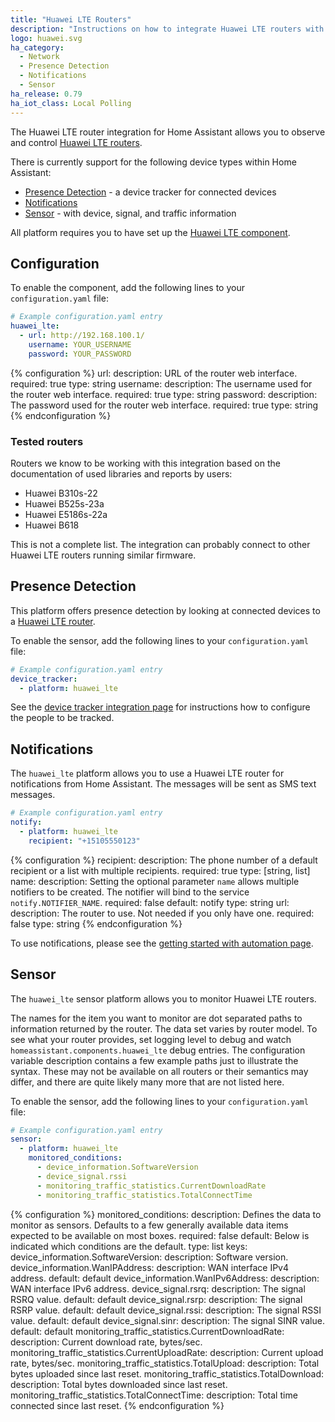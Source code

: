 ```yaml
---
title: "Huawei LTE Routers"
description: "Instructions on how to integrate Huawei LTE routers with Home Assistant."
logo: huawei.svg
ha_category:
  - Network
  - Presence Detection
  - Notifications
  - Sensor
ha_release: 0.79
ha_iot_class: Local Polling
---
```


The Huawei LTE router integration for Home Assistant allows you to observe and control [Huawei LTE routers](https://consumer.huawei.com/en/smart-home/).

There is currently support for the following device types within Home Assistant:

- [Presence Detection](#presence-detection) - a device tracker for connected devices
- [Notifications](#notifications)
- [Sensor](#sensor) - with device, signal, and traffic information

All platform requires you to have set up the [Huawei LTE component](#configuration).

## Configuration

To enable the component, add the following lines to your
`configuration.yaml` file:

```yaml
# Example configuration.yaml entry
huawei_lte:
  - url: http://192.168.100.1/
    username: YOUR_USERNAME
    password: YOUR_PASSWORD
```

{% configuration %}
url:
  description: URL of the router web interface.
  required: true
  type: string
username:
  description: The username used for the router web interface.
  required: true
  type: string
password:
  description: The password used for the router web interface.
  required: true
  type: string
{% endconfiguration %}

### Tested routers

Routers we know to be working with this integration based on the documentation of used libraries and reports by users:

- Huawei B310s-22
- Huawei B525s-23a
- Huawei E5186s-22a
- Huawei B618

This is not a complete list. The integration can probably connect to other Huawei LTE routers running similar firmware.

## Presence Detection

This platform offers presence detection by looking at connected devices to a [Huawei LTE router](https://consumer.huawei.com/en/smart-home/).

To enable the sensor, add the following lines to your `configuration.yaml` file:

```yaml
# Example configuration.yaml entry
device_tracker:
  - platform: huawei_lte
```

See the [device tracker integration page](/components/device_tracker/) for instructions how to configure the people to be tracked.

## Notifications

The `huawei_lte` platform allows you to use a Huawei LTE router for notifications from Home Assistant. The messages will be sent as SMS text messages.

```yaml
# Example configuration.yaml entry
notify:
  - platform: huawei_lte
    recipient: "+15105550123"
```

{% configuration %}
recipient:
  description: The phone number of a default recipient or a list with multiple recipients.
  required: true
  type: [string, list]
name:
  description: Setting the optional parameter `name` allows multiple notifiers to be created. The notifier will bind to the service `notify.NOTIFIER_NAME`.
  required: false
  default: notify
  type: string
url:
  description: The router to use. Not needed if you only have one.
  required: false
  type: string
{% endconfiguration %}

To use notifications, please see the [getting started with automation page](/getting-started/automation/).

## Sensor

The `huawei_lte` sensor platform allows you to monitor Huawei LTE routers.

The names for the item you want to monitor are dot separated paths to information returned by the router. The data set varies by router model. To see what your router provides, set logging level to debug and watch `homeassistant.components.huawei_lte` debug entries. The configuration variable description contains a few example paths just to illustrate the syntax. These may not be available on all routers or their semantics may differ, and there are quite likely many more that are not listed here.

To enable the sensor, add the following lines to your `configuration.yaml` file:

```yaml
# Example configuration.yaml entry
sensor:
  - platform: huawei_lte
    monitored_conditions:
      - device_information.SoftwareVersion
      - device_signal.rssi
      - monitoring_traffic_statistics.CurrentDownloadRate
      - monitoring_traffic_statistics.TotalConnectTime
```

{% configuration %}
monitored_conditions:
  description: Defines the data to monitor as sensors. Defaults to a few generally available data items expected to be available on most boxes.
  required: false
  default: Below is indicated which conditions are the default.
  type: list
  keys:
    device_information.SoftwareVersion:
      description: Software version.
    device_information.WanIPAddress:
      description: WAN interface IPv4 address.
      default: default
    device_information.WanIPv6Address:
      description: WAN interface IPv6 address.
    device_signal.rsrq:
      description: The signal RSRQ value.
      default: default
    device_signal.rsrp:
      description: The signal RSRP value.
      default: default
    device_signal.rssi:
      description: The signal RSSI value.
      default: default
    device_signal.sinr:
      description: The signal SINR value.
      default: default
    monitoring_traffic_statistics.CurrentDownloadRate:
      description: Current download rate, bytes/sec.
    monitoring_traffic_statistics.CurrentUploadRate:
      description: Current upload rate, bytes/sec.
    monitoring_traffic_statistics.TotalUpload:
      description: Total bytes uploaded since last reset.
    monitoring_traffic_statistics.TotalDownload:
      description: Total bytes downloaded since last reset.
    monitoring_traffic_statistics.TotalConnectTime:
      description: Total time connected since last reset.
{% endconfiguration %}
